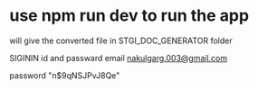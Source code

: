 # use npm run dev to run the app 
will give the converted file in STGI_DOC_GENERATOR folder


SIGININ id and passward 
email
nakulgarg.003@gmail.com

password
"n$9qNSJPvJ8Qe"